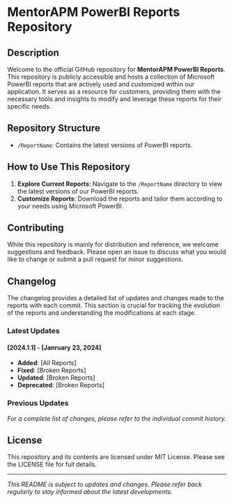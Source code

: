 # MentorAPM PowerBI Reports Repository

## Description

Welcome to the official GitHub repository for **MentorAPM PowerBI Reports**. This repository is publicly accessible and hosts a collection of Microsoft PowerBI reports that are actively used and customized within our application. It serves as a resource for customers, providing them with the necessary tools and insights to modify and leverage these reports for their specific needs.

## Repository Structure

- `/ReportName`: Contains the latest versions of PowerBI reports.

## How to Use This Repository

1. **Explore Current Reports**: Navigate to the `/ReportName` directory to view the latest versions of our PowerBI reports.
2. **Customize Reports**: Download the reports and tailor them according to your needs using Microsoft PowerBI.

## Contributing

While this repository is mainly for distribution and reference, we welcome suggestions and feedback. Please open an issue to discuss what you would like to change or submit a pull request for minor suggestions.

## Changelog

The changelog provides a detailed list of updates and changes made to the reports with each commit. This section is crucial for tracking the evolution of the reports and understanding the modifications at each stage.

### Latest Updates

#### [2024.1.1] - [Janruary 23, 2024]
- **Added**: [All Reports]
- **Fixed**: [Broken Reports]
- **Updated**: [Broken Reports]
- **Deprecated**: [Broken Reports]

### Previous Updates

*For a complete list of changes, please refer to the individual commit history.*

## License

This repository and its contents are licensed under MIT License. Please see the LICENSE file for full details.


---

*This README is subject to updates and changes. Please refer back regularly to stay informed about the latest developments.*

